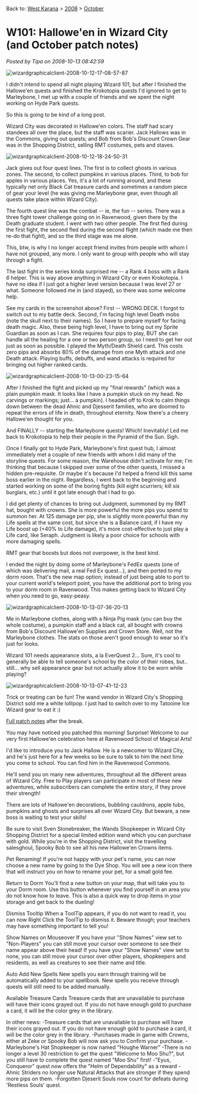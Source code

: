 Back to: [West Karana](/posts/westkarana.md) > [2008](/posts/2008/westkarana.md) > [October](./westkarana.md)
# W101: Hallowe'en in Wizard City (and October patch notes)

*Posted by Tipa on 2008-10-13 08:42:59*

![](../../../uploads/2008/10/wizardgraphicalclient-2008-10-12-17-08-57-87.jpg "wizardgraphicalclient-2008-10-12-17-08-57-87")

I didn't intend to spend all night playing Wizard 101, but after I finished the Hallowe'en quests and finished the Krokotopia quests I'd ignored to get to Marleybone, I met up with a couple of friends and we spent the night working on Hyde Park quests.

So this is going to be kind of a long post.


Wizard City was decorated in Hallowe'en colors. The staff had scary standees all over the place, but the staff was scarier. Jack Hallows was in the Commons, giving out quests; and Bob from Bob's Discount Crown Gear was in the Shopping District, selling RMT costumes, pets and staves. 

![](../../../uploads/2008/10/wizardgraphicalclient-2008-10-12-18-24-50-31.jpg "wizardgraphicalclient-2008-10-12-18-24-50-31")

Jack gives out four quest lines. The first is to collect ghosts in various zones. The second, to collect pumpkins in various places. Third, to bob for apples in various places. Yes, it's a lot of running around, and these typically net only Black Cat treasure cards and sometimes a random piece of gear your level (he was giving me Marleybone gear, even though all quests take place within Wizard City).

The fourth quest line was the combat -- ie, the fun -- series. There was a three fight tower challenge going on in Ravenwood, given there by the Death graduate student. I went with two other people. The first fled during the first fight, the second fled during the second flight (which made me then re-do that fight), and so the third stage was me alone.

This, btw, is why I no longer accept friend invites from people with whom I have not grouped, any more. I only want to group with people who will stay through a fight.

The last fight in the series kinda surprised me -- a Rank 4 boss with a Rank *6* helper. This is way above anything in Wizard City or even Krokotopia. I have no idea if I just got a higher level version because I was level 27 or what. Someone followed me in (and stayed), so there was some welcome help.

See my cards in the screenshot above? First -- WRONG DECK. I forgot to switch out to my battle deck. Second, I'm facing high level Death mobs (note the skull next to their names). So I have to prepare myself for facing death magic. Also, these being high level, I have to bring out my Sprite Guardian as soon as I can. She requires four pips to play, BUT she can handle all the healing for a one or two person group, so I need to get her out just as soon as possible. I played the Myth/Death Shield card. This costs zero pips and absorbs 80% of the damage from one Myth attack and one Death attack. Playing buffs, debuffs, and wand attacks is required for bringing out higher ranked cards.

![](../../../uploads/2008/10/wizardgraphicalclient-2008-10-13-00-23-15-64.jpg "wizardgraphicalclient-2008-10-13-00-23-15-64")

After I finished the fight and picked up my "final rewards" (which was a plain pumpkin mask. It looks like I have a pumpkin stuck on my head. No carvings or markings; just... a pumpkin). I headed off to Krok to calm things down between the dead Ahnic and Djesserit families, who are doomed to repeat the errors of life in death, throughout eternity. Now there's a cheery Hallowe'en thought for you.

And FINALLY -- starting the Marleybone quests! Which! Inevitably! Led me back to Krokotopia to help their people in the Pyramid of the Sun. Sigh.

Once I finally got to Hyde Park, Marleybone's first quest hub, I almost immediately met a couple of new friends with whom I did many of the storyline quests. For some reason, the Warehouse didn't activate for me; I'm thinking that because I skipped over some of the other quests, I missed a hidden pre-requisite. Or maybe it's because I'd helped a friend kill this same boss earlier in the night. Regardless, I went back to the beginning and started working on some of the boring fights (kill eight scurriers; kill six burglars, etc.) until it got late enough that I had to go.

I did get plenty of chances to bring out Judgment, summoned by my RMT hat, bought with crowns. She is more powerful the more pips you spend to summon her. At 125 damage per pip, she is slightly more powerful than my Life spells at the same cost, but since she is a Balance card, if I have my Life boost up (+40% to Life damage), it's more cost-effective to just play a Life card, like Seraph. Judgment is likely a poor choice for schools with more damaging spells.

RMT gear that boosts but does not overpower, is the best kind.

I ended the night by doing some of Marleybone's FedEx quests (one of which was delivering mail, a real Fed Ex quest...), and then ported to my dorm room. That's the new map option; instead of just being able to port to your current world's teleport point, you have the additional port to bring you to your dorm room in Ravenwood. This makes getting back to Wizard City when you need to go, easy-peasy.

![](../../../uploads/2008/10/wizardgraphicalclient-2008-10-13-07-36-20-13.jpg "wizardgraphicalclient-2008-10-13-07-36-20-13")

Me in Marleybone clothes, along with a Ninja Pig mask (you can buy the whole costume), a pumpkin staff and a black cat, all bought with crowns from Bob's Discount Hallowe'en Supplies and Crown Store. Well, not the Marleybone clothes. The stats on those aren't good enough to wear so it's just for looks.

Wizard 101 needs appearance slots, a la EverQuest 2... Sure, it's cool to generally be able to tell someone's school by the color of their robes, but.. still... why sell appearance gear but not actually allow it to be worn while playing?

![](../../../uploads/2008/10/wizardgraphicalclient-2008-10-13-07-41-12-23.jpg "wizardgraphicalclient-2008-10-13-07-41-12-23")

Trick or treating can be fun! The wand vendor in Wizard City's Shopping District sold me a white lollipop. I just had to switch over to my Tatooine Ice Wizard gear to eat it :)

[Full patch notes](https://www.wizard101.com/site/posts/list/2257.ftl) after the break.



You may have noticed you patched this morning! Surprise!
Welcome to our very first Hallowe'en celebration here at Ravenwood School of Magical Arts!

I'd like to introduce you to Jack Hallow. He is a newcomer to Wizard City, and he's just here for a few weeks so be sure to talk to him the next time you come to school. You can find him in the Ravenwood Commons.

He'll send you on many new adventures, throughout all the different areas of Wizard City. Free to Play players can participate in most of these new adventures, while subscribers can complete the entire story, if they prove their strength!

There are lots of Hallowe'en decorations, bubbling cauldrons, apple tubs, pumpkins and ghosts and surprises all over Wizard City. But beware, a new boss is waiting to test your skills!

Be sure to visit Sven Stonebreaker, the Wands Shopkeeper in Wizard City Shopping District for a special limited edition wand which you can purchase with gold. While you're in the Shopping District, visit the travelling salesghoul, Spooky Bob to see all his new Hallowe'en Crowns items.

Pet Renaming!
If you're not happy with your pet's name, you can now choose a new name by going to the Dye Shop. You will see a new icon there that will instruct you on how to rename your pet, for a small gold fee.

Return to Dorm
You'll find a new button on your map, that will take you to your Dorm room. Use this button whenever you find yourself in an area you do not know how to leave. This is also a quick way to drop items in your storage and get back to the dueling!

Dismiss Tooltip
When a ToolTip appears, if you do not want to read it, you can now Right Click the ToolTip to dismiss it. Beware though; your teachers may have something important to tell you!

Show Names on Mouseover
If you have your "Show Names" view set to "Non-Players" you can still move your cursor over someone to see their name appear above their head! If you have your "Show Names" view set to none, you can still move your cursor over other players, shopkeepers and residents, as well as creatures to see their name and title.

Auto Add New Spells
New spells you earn through training will be automatically added to your spellbook. New spells you receive through quests will still need to be added manually.

Available Treasure Cards
Treasure cards that are unavailable to purchase will have their icons grayed out. If you do not have enough gold to purchase a card, it will be the color grey in the library.


In other news:
-Treasure cards that are unavailable to purchase will have their icons grayed out. If you do not have enough gold to purchase a card, it will be the color grey in the library.
-Purchases made in game with Crowns, either at Zeke or Spooky Bob will now ask you to Confirm your purchase.
-Marleybone's Hat Shopkeeper is now named "Houghe Warner"
-There is no longer a level 30 restriction to get the quest "Welcome to Moo Shu?", but you still have to complete the quest named "Moo Shu" first!
-"Eyus, Conqueror" quest now offers the "Helm of Dependability" as a reward
-Ahnic Striders no longer use Natural Attacks that are stronger if they spend more pips on them.
-Forgotten Djeserit Souls now count for defeats during 'Restless Souls' quest. 
